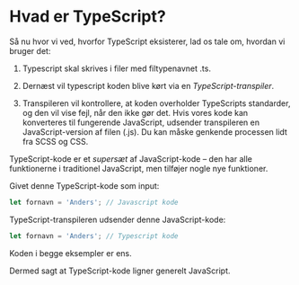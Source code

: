 # Hvad er TypeScript?

Så nu hvor vi ved, hvorfor TypeScript eksisterer, lad os tale om, hvordan vi bruger det:

1. Typescript skal skrives i  filer med filtypenavnet .ts.

2. Dernæst vil typescript koden blive kørt via en  *TypeScript-transpiler*. 

3. Transpileren vil kontrollere, at koden overholder TypeScripts standarder, og den vil vise fejl, når den ikke gør det.
Hvis vores kode kan konverteres til fungerende JavaScript, udsender transpileren en JavaScript-version af filen (.js).
Du kan måske genkende processen lidt fra SCSS og CSS.

TypeScript-kode er et *supersæt* af JavaScript-kode – den har alle funktionerne i traditionel JavaScript, men tilføjer nogle nye funktioner.

Givet denne TypeScript-kode som input:
```ts
let fornavn = 'Anders'; // Javascript kode
```
TypeScript-transpileren udsender denne JavaScript-kode:
```js
let fornavn = 'Anders'; // Typescript kode
```
Koden i begge eksempler er ens. 

Dermed sagt at TypeScript-kode ligner generelt JavaScript.